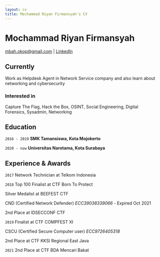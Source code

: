 ```yaml
---
layout: cv
title: Mochammad Riyan Firmansyah's CV
---
```

# Mochammad Riyan Firmansyah

<div id="webaddress">
<a href="mbah.okop@gmail.com">mbah.okop@gmail.com</a>
| <a href="linkedin.com/in/riyanfirmansyah/">LinkedIn</a>
</div>


## Currently

Work as Helpdesk Agent in Network Service company and also learn about networking and cybersecurity

### Interested in

Capture The Flag, Hack the Box, OSINT, Social Engineering, Digital Forensics, Sysadmin, Networking

## Education

`2016 - 2019`
__SMK Tamansiswa, Kota Mojokerto__

`2020 - now`
__Universitas Narotama, Kota Surabaya__

## Experience & Awards

`2017`
Network Technician at Telkom Indonesia

`2018`
Top 100 Finalist at CTF Born To Protect

Silver Medalist at BEEFEST CTF

CND (Certified Network
Defender) *ECC39038339066* - Expired Oct 2021

2nd Place at IDSECCONF CTF

`2019`
Finalist at CTF COMPFEST XI

CSCU (Certified Secure
Computer user) *ECC9726405318*

2nd Place at CTF KKSI Regional East Java

`2021`
2nd Place at CTF BDA Mencari Bakat
